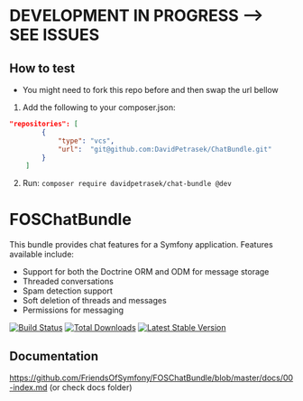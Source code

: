 DEVELOPMENT IN PROGRESS --> SEE ISSUES
================
## How to test
- You might need to fork this repo before and then swap the url bellow
1) Add the following to your composer.json:
```json
"repositories": [
        {
            "type": "vcs",
            "url":  "git@github.com:DavidPetrasek/ChatBundle.git"
        }
    ]
```
2) Run: `composer require davidpetrasek/chat-bundle @dev`
##


FOSChatBundle
================

This bundle provides chat features for a Symfony application. Features available include:

- Support for both the Doctrine ORM and ODM for message storage
- Threaded conversations
- Spam detection support
- Soft deletion of threads and messages
- Permissions for messaging

[![Build Status](https://travis-ci.org/FriendsOfSymfony/FOSChatBundle.png?branch=master)](https://travis-ci.org/FriendsOfSymfony/FOSChatBundle) [![Total Downloads](https://poser.pugx.org/FriendsOfSymfony/chat-bundle/downloads.png)](https://packagist.org/packages/FriendsOfSymfony/chat-bundle) [![Latest Stable Version](https://poser.pugx.org/FriendsOfSymfony/chat-bundle/v/stable.png)](https://packagist.org/packages/FriendsOfSymfony/chat-bundle)

Documentation
-------------

https://github.com/FriendsOfSymfony/FOSChatBundle/blob/master/docs/00-index.md (or check docs folder)
